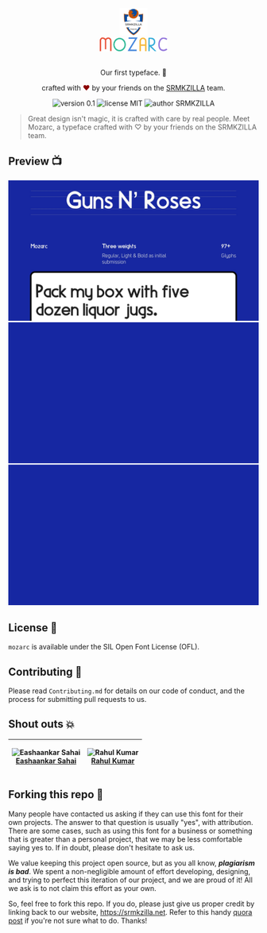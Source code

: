 <div align="center">
  <img alt="SRMKZILLA Logo" src="Screens/srmkzilla_logo.png" height="56" />
</div>
<div align="center">
  <img alt="Mozarc Wordmark" src="Screens/mozarc_wordmark.svg" height="28" />
</div>

<br>
<p align="center">
Our first typeface. 💃
</p>
<p align="center">
crafted with <span style="color: #8b0000;">&hearts;</span> by your friends on the <a href="https://srmkzilla.net">SRMKZILLA</a> team.
</p>
<p align="center">
    <img src="https://img.shields.io/badge/version-0.1-yellowgreen" alt="version 0.1"/>
    <img src="https://img.shields.io/badge/license-OFL-brightgreen" alt="license MIT"/>
    <img src="https://img.shields.io/badge/author-SRMKZILLA-orange" alt="author SRMKZILLA"/>
</p>

> Great design isn't magic, it is crafted with care by real people. Meet Mozarc, a typeface crafted with ♡ by your friends on the SRMKZILLA team.

## Preview 📺

<div align="center">
  <img alt="Glance" src="Screens/glance.jpg" />
  <img alt="Candle" src="Screens/candle.gif" />
  <img alt="Alphabet" src="Screens/alphabet.gif" />
</div>

## License 📜

`mozarc` is available under the SIL Open Font License (OFL).

## Contributing 🤝

Please read `Contributing.md` for details on our code of conduct, and the process for submitting pull requests to us.

## Shout outs 💥

| <p align="center">![Eashaankar Sahai](https://github.com/eashaankar.png?size=128)<br>[Eashaankar Sahai](https://www.behance.net/eashaankarsahai)</p> | <p align="center">![Rahul Kumar](https://github.com/rahulkumarvh.png?size=128)<br>[Rahul Kumar](https://github.com/rahulkumarvh)</p> |
| ---------------------------------------------------------------------------------------------------------------------------------------------------- | ------------------------------------------------------------------------------------------------------------------------------------ |


## Forking this repo 🚨

Many people have contacted us asking if they can use this font for their own projects. The answer to that question is usually "yes", with attribution. There are some cases, such as using this font for a business or something that is greater than a personal project, that we may be less comfortable saying yes to. If in doubt, please don't hesitate to ask us.

We value keeping this project open source, but as you all know, _**plagiarism is bad**_. We spent a non-negligible amount of effort developing, designing, and trying to perfect this iteration of our project, and we are proud of it! All we ask is to not claim this effort as your own.

So, feel free to fork this repo. If you do, please just give us proper credit by linking back to our website, https://srmkzilla.net. Refer to this handy [quora post](https://www.quora.com/Is-it-bad-to-copy-other-peoples-code) if you're not sure what to do. Thanks!
